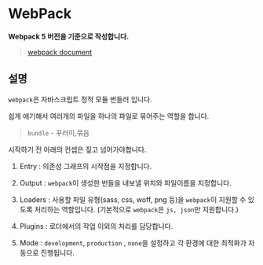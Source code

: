 # WebPack

**Webpack 5 버전을 기준으로 작성합니다.**

> [webpack document](https://webpack.js.org/)

## 설명

`webpack`은 자바스크립트 정적 모듈 번들러 입니다.

쉽게 애기해서 여러개의 파일을 하나의 파일로 묶어주는 역할을 합니다.

> `bundle` - 꾸러미,묶음

시작하기 전 아래의 컨셉은 짚고 넘어가야합니다.

1. Entry : 의존성 그래프의 시작점을 지정합니다.

2. Output : `webpack`이 생성한 번들을 내보낼 위치와 파일이름을 지정합니다.

3. Loaders : 사용할 파일 유형(sass, css, woff, png 등)을 `webpack`이 지원할 수 있도록 처리하는 역할입니다. (기본적으로 `webpack`은 `js, json`만 지원합니다.)

4. Plugins : 로더에서의 작업 이외의 처리를 담당합니다.

5. Mode : `development`, `production` , `none`을 설정하고 각 환경에 대한 최적화가 자동으로 진행됩니다.
